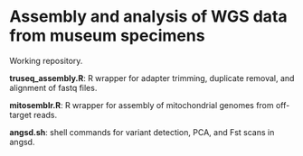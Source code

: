 # Assembly and analysis of WGS data from museum specimens

Working repository. 

**truseq_assembly.R**: R wrapper for adapter trimming, duplicate removal, and alignment of fastq files.   
   
**mitosemblr.R**: R wrapper for assembly of mitochondrial genomes from off-target reads.  
  
**angsd.sh**: shell commands for variant detection, PCA, and Fst scans in angsd.   
